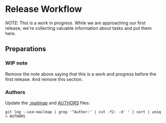 # Release Workflow

*NOTE*: This is a work in progress. While we are approaching our first release, we're collecting valuable information about tasks and put them here.

## Preparations

### WIP note

Remove the note above saying that this is a work and progress before the first release. And remove this section.

### Authors

Update the [.mailmap](.mailmap) and [AUTHORS](AUTHORS) files:

```
git log --use-mailmap | grep '^Author:' | cut -f2- -d' ' | sort | uniq > AUTHORS
```
